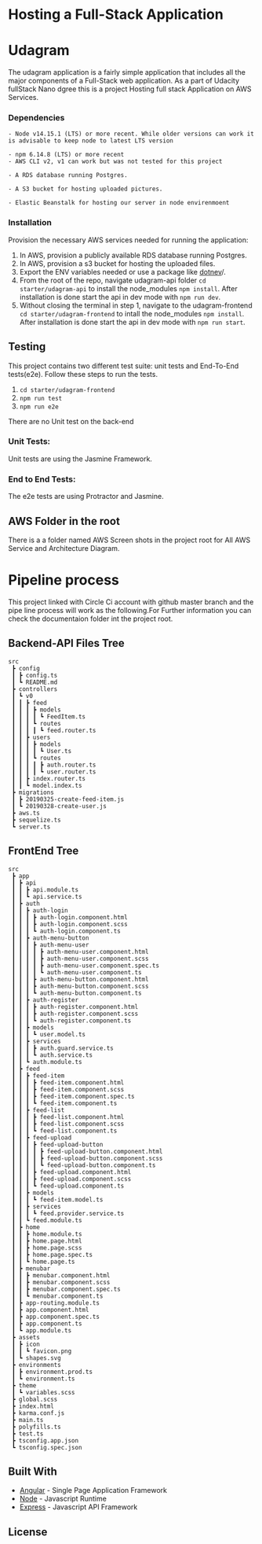 # Hosting a Full-Stack Application

# Udagram

The udagram application is a fairly simple application that includes all the major components of a Full-Stack web application. As a part of Udacity fullStack Nano dgree this is a project Hosting full stack Application on AWS Services.

### Dependencies

```
- Node v14.15.1 (LTS) or more recent. While older versions can work it is advisable to keep node to latest LTS version

- npm 6.14.8 (LTS) or more recent
- AWS CLI v2, v1 can work but was not tested for this project

- A RDS database running Postgres.

- A S3 bucket for hosting uploaded pictures.

- Elastic Beanstalk for hosting our server in node envirenmoent

```

### Installation

Provision the necessary AWS services needed for running the application:

1. In AWS, provision a publicly available RDS database running Postgres. <Place holder for link to classroom article>
1. In AWS, provision a s3 bucket for hosting the uploaded files. <Place holder for tlink to classroom article>
1. Export the ENV variables needed or use a package like [dotnev](https://www.npmjs.com/package/dotenv)/.
1. From the root of the repo, navigate udagram-api folder `cd starter/udagram-api` to install the node_modules `npm install`. After installation is done start the api in dev mode with `npm run dev`.
1. Without closing the terminal in step 1, navigate to the udagram-frontend `cd starter/udagram-frontend` to intall the node_modules `npm install`. After installation is done start the api in dev mode with `npm run start`.

## Testing

This project contains two different test suite: unit tests and End-To-End tests(e2e). Follow these steps to run the tests.

1. `cd starter/udagram-frontend`
1. `npm run test`
1. `npm run e2e`

There are no Unit test on the back-end

### Unit Tests:

Unit tests are using the Jasmine Framework.

### End to End Tests:

The e2e tests are using Protractor and Jasmine.

## AWS Folder in the root

There is a a folder named AWS Screen shots in the project root for All AWS Service and Architecture Diagram.

# Pipeline process

This project linked with Circle Ci account with github master branch and the pipe line process will work as the following.For Further information you can check the documentaion folder int the project root.

## Backend-API Files Tree

```
src
 ┣ config
 ┃ ┣ config.ts
 ┃ ┗ README.md
 ┣ controllers
 ┃ ┗ v0
 ┃ ┃ ┣ feed
 ┃ ┃ ┃ ┣ models
 ┃ ┃ ┃ ┃ ┗ FeedItem.ts
 ┃ ┃ ┃ ┗ routes
 ┃ ┃ ┃ ┃ ┗ feed.router.ts
 ┃ ┃ ┣ users
 ┃ ┃ ┃ ┣ models
 ┃ ┃ ┃ ┃ ┗ User.ts
 ┃ ┃ ┃ ┗ routes
 ┃ ┃ ┃ ┃ ┣ auth.router.ts
 ┃ ┃ ┃ ┃ ┗ user.router.ts
 ┃ ┃ ┣ index.router.ts
 ┃ ┃ ┗ model.index.ts
 ┣ migrations
 ┃ ┣ 20190325-create-feed-item.js
 ┃ ┗ 20190328-create-user.js
 ┣ aws.ts
 ┣ sequelize.ts
 ┗ server.ts
```

## FrontEnd Tree

```
src
 ┣ app
 ┃ ┣ api
 ┃ ┃ ┣ api.module.ts
 ┃ ┃ ┗ api.service.ts
 ┃ ┣ auth
 ┃ ┃ ┣ auth-login
 ┃ ┃ ┃ ┣ auth-login.component.html
 ┃ ┃ ┃ ┣ auth-login.component.scss
 ┃ ┃ ┃ ┗ auth-login.component.ts
 ┃ ┃ ┣ auth-menu-button
 ┃ ┃ ┃ ┣ auth-menu-user
 ┃ ┃ ┃ ┃ ┣ auth-menu-user.component.html
 ┃ ┃ ┃ ┃ ┣ auth-menu-user.component.scss
 ┃ ┃ ┃ ┃ ┣ auth-menu-user.component.spec.ts
 ┃ ┃ ┃ ┃ ┗ auth-menu-user.component.ts
 ┃ ┃ ┃ ┣ auth-menu-button.component.html
 ┃ ┃ ┃ ┣ auth-menu-button.component.scss
 ┃ ┃ ┃ ┗ auth-menu-button.component.ts
 ┃ ┃ ┣ auth-register
 ┃ ┃ ┃ ┣ auth-register.component.html
 ┃ ┃ ┃ ┣ auth-register.component.scss
 ┃ ┃ ┃ ┗ auth-register.component.ts
 ┃ ┃ ┣ models
 ┃ ┃ ┃ ┗ user.model.ts
 ┃ ┃ ┣ services
 ┃ ┃ ┃ ┣ auth.guard.service.ts
 ┃ ┃ ┃ ┗ auth.service.ts
 ┃ ┃ ┗ auth.module.ts
 ┃ ┣ feed
 ┃ ┃ ┣ feed-item
 ┃ ┃ ┃ ┣ feed-item.component.html
 ┃ ┃ ┃ ┣ feed-item.component.scss
 ┃ ┃ ┃ ┣ feed-item.component.spec.ts
 ┃ ┃ ┃ ┗ feed-item.component.ts
 ┃ ┃ ┣ feed-list
 ┃ ┃ ┃ ┣ feed-list.component.html
 ┃ ┃ ┃ ┣ feed-list.component.scss
 ┃ ┃ ┃ ┗ feed-list.component.ts
 ┃ ┃ ┣ feed-upload
 ┃ ┃ ┃ ┣ feed-upload-button
 ┃ ┃ ┃ ┃ ┣ feed-upload-button.component.html
 ┃ ┃ ┃ ┃ ┣ feed-upload-button.component.scss
 ┃ ┃ ┃ ┃ ┗ feed-upload-button.component.ts
 ┃ ┃ ┃ ┣ feed-upload.component.html
 ┃ ┃ ┃ ┣ feed-upload.component.scss
 ┃ ┃ ┃ ┗ feed-upload.component.ts
 ┃ ┃ ┣ models
 ┃ ┃ ┃ ┗ feed-item.model.ts
 ┃ ┃ ┣ services
 ┃ ┃ ┃ ┗ feed.provider.service.ts
 ┃ ┃ ┗ feed.module.ts
 ┃ ┣ home
 ┃ ┃ ┣ home.module.ts
 ┃ ┃ ┣ home.page.html
 ┃ ┃ ┣ home.page.scss
 ┃ ┃ ┣ home.page.spec.ts
 ┃ ┃ ┗ home.page.ts
 ┃ ┣ menubar
 ┃ ┃ ┣ menubar.component.html
 ┃ ┃ ┣ menubar.component.scss
 ┃ ┃ ┣ menubar.component.spec.ts
 ┃ ┃ ┗ menubar.component.ts
 ┃ ┣ app-routing.module.ts
 ┃ ┣ app.component.html
 ┃ ┣ app.component.spec.ts
 ┃ ┣ app.component.ts
 ┃ ┗ app.module.ts
 ┣ assets
 ┃ ┣ icon
 ┃ ┃ ┗ favicon.png
 ┃ ┗ shapes.svg
 ┣ environments
 ┃ ┣ environment.prod.ts
 ┃ ┗ environment.ts
 ┣ theme
 ┃ ┗ variables.scss
 ┣ global.scss
 ┣ index.html
 ┣ karma.conf.js
 ┣ main.ts
 ┣ polyfills.ts
 ┣ test.ts
 ┣ tsconfig.app.json
 ┗ tsconfig.spec.json

```

## Built With

- [Angular](https://angular.io/) - Single Page Application Framework
- [Node](https://nodejs.org) - Javascript Runtime
- [Express](https://expressjs.com/) - Javascript API Framework

## License
